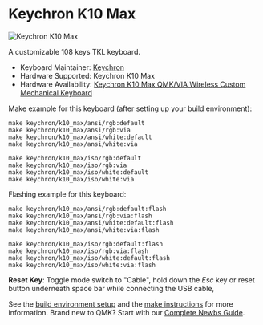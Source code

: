 # Keychron K10 Max

![Keychron K10 Max](https://cdn.shopify.com/s/files/1/0059/0630/1017/files/K10-Max-1.jpg?v=1722492751)

A customizable 108 keys TKL keyboard.

* Keyboard Maintainer: [Keychron](https://github.com/keychron)
* Hardware Supported: Keychron K10 Max
* Hardware Availability: [Keychron K10 Max QMK/VIA Wireless Custom Mechanical Keyboard](https://www.keychron.com/products/keychron-k10-max-qmk-wireless-mechanical-keyboard)

Make example for this keyboard (after setting up your build environment):

    make keychron/k10_max/ansi/rgb:default
    make keychron/k10_max/ansi/rgb:via
    make keychron/k10_max/ansi/white:default
    make keychron/k10_max/ansi/white:via

    make keychron/k10_max/iso/rgb:default
    make keychron/k10_max/iso/rgb:via
    make keychron/k10_max/iso/white:default
    make keychron/k10_max/iso/white:via

Flashing example for this keyboard:

    make keychron/k10_max/ansi/rgb:default:flash
    make keychron/k10_max/ansi/rgb:via:flash
    make keychron/k10_max/ansi/white:default:flash
    make keychron/k10_max/ansi/white:via:flash

    make keychron/k10_max/iso/rgb:default:flash
    make keychron/k10_max/iso/rgb:via:flash
    make keychron/k10_max/iso/white:default:flash
    make keychron/k10_max/iso/white:via:flash

**Reset Key**: Toggle mode switch to "Cable", hold down the *Esc* key or reset button underneath space bar while connecting the USB cable,

See the [build environment setup](https://docs.qmk.fm/#/getting_started_build_tools) and the [make instructions](https://docs.qmk.fm/#/getting_started_make_guide) for more information. Brand new to QMK? Start with our [Complete Newbs Guide](https://docs.qmk.fm/#/newbs).

